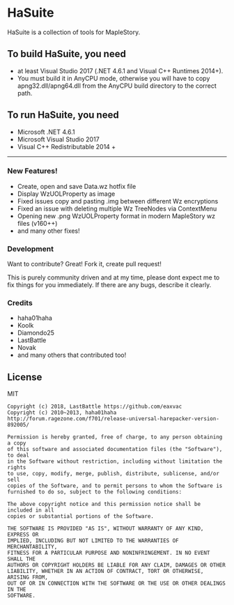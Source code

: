 
# HaSuite 

HaSuite is a collection of tools for MapleStory.

## To build HaSuite, you need 
 - at least Visual Studio 2017 (.NET 4.6.1 and Visual C++ Runtimes 2014+). 
 - You must build it in AnyCPU mode, otherwise you will have to copy apng32.dll/apng64.dll from the AnyCPU build directory to the correct path.

## To run HaSuite, you need 
 - Microsoft .NET 4.6.1 
 - Microsoft Visual Studio 2017
 - Visual C++ Redistributable 2014 +

------------------------------

### New Features!

  - Create, open and save Data.wz hotfix file
  - Display WzUOLProperty as image
  - Fixed issues copy and pasting .img between different Wz encryptions
  - Fixed an issue with deleting multiple Wz TreeNodes via ContextMenu
  - Opening new .png WzUOLProperty format in modern MapleStory wz files (v160++)
  - and many other fixes!

### Development

Want to contribute? Great! 
Fork it, create pull request! 

This is purely community driven and at my time, please dont expect me to fix things for you immediately.
If there are any bugs, describe it clearly.


### Credits
 - haha01haha
 - Koolk
 - Diamondo25
 - LastBattle
 - Novak
 - and many others that contributed too! 

License
----

MIT
```
Copyright (c) 2018, LastBattle https://github.com/eaxvac
Copyright (c) 2010~2013, haha01haha http://forum.ragezone.com/f701/release-universal-harepacker-version-892005/

Permission is hereby granted, free of charge, to any person obtaining a copy
of this software and associated documentation files (the "Software"), to deal
in the Software without restriction, including without limitation the rights
to use, copy, modify, merge, publish, distribute, sublicense, and/or sell
copies of the Software, and to permit persons to whom the Software is
furnished to do so, subject to the following conditions:

The above copyright notice and this permission notice shall be included in all
copies or substantial portions of the Software.

THE SOFTWARE IS PROVIDED "AS IS", WITHOUT WARRANTY OF ANY KIND, EXPRESS OR
IMPLIED, INCLUDING BUT NOT LIMITED TO THE WARRANTIES OF MERCHANTABILITY,
FITNESS FOR A PARTICULAR PURPOSE AND NONINFRINGEMENT. IN NO EVENT SHALL THE
AUTHORS OR COPYRIGHT HOLDERS BE LIABLE FOR ANY CLAIM, DAMAGES OR OTHER
LIABILITY, WHETHER IN AN ACTION OF CONTRACT, TORT OR OTHERWISE, ARISING FROM,
OUT OF OR IN CONNECTION WITH THE SOFTWARE OR THE USE OR OTHER DEALINGS IN THE
SOFTWARE.

```
